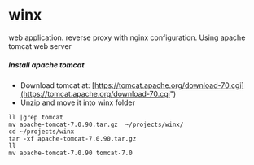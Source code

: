 # winx
web application. reverse proxy with nginx configuration. Using apache tomcat web server

##### Install apache tomcat
- Download tomcat at: [https://tomcat.apache.org/download-70.cgi](https://tomcat.apache.org/download-70.cgi&quot;)
- Unzip and move it into winx folder

```
ll |grep tomcat
mv apache-tomcat-7.0.90.tar.gz  ~/projects/winx/
cd ~/projects/winx
tar -xf apache-tomcat-7.0.90.tar.gz
ll
mv apache-tomcat-7.0.90 tomcat-7.0
```
